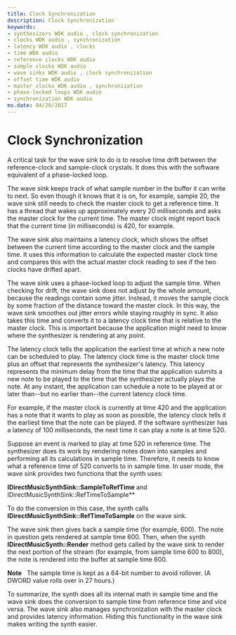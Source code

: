 ```yaml
---
title: Clock Synchronization
description: Clock Synchronization
keywords:
- synthesizers WDK audio , clock synchronization
- clocks WDK audio , synchronization
- latency WDK audio , clocks
- time WDK audio
- reference clocks WDK audio
- sample clocks WDK audio
- wave sinks WDK audio , clock synchronization
- offset time WDK audio
- master clocks WDK audio , synchronization
- phase-locked loops WDK audio
- synchronization WDK audio
ms.date: 04/20/2017
---
```


# Clock Synchronization

A critical task for the wave sink to do is to resolve time drift between the reference-clock and sample-clock crystals. It does this with the software equivalent of a phase-locked loop.

The wave sink keeps track of what sample number in the buffer it can write to next. So even though it knows that it is on, for example, sample 20, the wave sink still needs to check the master clock to get a reference time. It has a thread that wakes up approximately every 20 milliseconds and asks the master clock for the current time. The master clock might report back that the current time (in milliseconds) is 420, for example.

The wave sink also maintains a latency clock, which shows the offset between the current time according to the master clock and the sample time. It uses this information to calculate the expected master clock time and compares this with the actual master clock reading to see if the two clocks have drifted apart.

The wave sink uses a phase-locked loop to adjust the sample time. When checking for drift, the wave sink does not adjust by the whole amount, because the readings contain some jitter. Instead, it moves the sample clock by some fraction of the distance toward the master clock. In this way, the wave sink smoothes out jitter errors while staying roughly in sync. It also takes this time and converts it to a latency clock time that is relative to the master clock. This is important because the application might need to know where the synthesizer is rendering at any point.

The latency clock tells the application the earliest time at which a new note can be scheduled to play. The latency clock time is the master clock time plus an offset that represents the synthesizer's latency. This latency represents the minimum delay from the time that the application submits a new note to be played to the time that the synthesizer actually plays the note. At any instant, the application can schedule a note to be played at or later than--but no earlier than--the current latency clock time.

For example, if the master clock is currently at time 420 and the application has a note that it wants to play as soon as possible, the latency clock tells it the earliest time that the note can be played. If the software synthesizer has a latency of 100 milliseconds, the next time it can play a note is at time 520.

Suppose an event is marked to play at time 520 in reference time. The synthesizer does its work by rendering notes down into samples and performing all its calculations in sample time. Therefore, it needs to know what a reference time of 520 converts to in sample time. In user mode, the wave sink provides two functions that the synth uses:

**IDirectMusicSynthSink::SampleToRefTime** and IDirectMusicSynthSink::RefTimeToSample**

To do the conversion in this case, the synth calls **IDirectMusicSynthSink::RefTimeToSample** on the wave sink.

The wave sink then gives back a sample time (for example, 600). The note in question gets rendered at sample time 600. Then, when the synth **IDirectMusicSynth::Render** method gets called by the wave sink to render the next portion of the stream (for example, from sample time 600 to 800), the note is rendered into the buffer at sample time 600.

**Note**   The sample time is kept as a 64-bit number to avoid rollover. (A DWORD value rolls over in 27 hours.)

To summarize, the synth does all its internal math in sample time and the wave sink does the conversion to sample time from reference time and vice versa. The wave sink also manages synchronization with the master clock and provides latency information. Hiding this functionality in the wave sink makes writing the synth easier.
